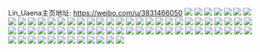 Lin_Uaena主页地址: https://weibo.com/u/3831466050 
![](https://wx4.sinaimg.cn/mw2000/e45f8842gy1h92hr81dtej21400u0n2y.jpg) 
![](https://wx4.sinaimg.cn/mw2000/e45f8842gy1h92hr7ljxzj22c0340u0x.jpg) 
![](https://wx4.sinaimg.cn/mw2000/e45f8842gy1h92hraug3gj21le20ehdt.jpg) 
![](https://wx4.sinaimg.cn/mw2000/e45f8842gy1h92hrbeepcj214x0wi47b.jpg) 
![](https://wx4.sinaimg.cn/mw2000/e45f8842gy1h917eyy5x5j20nv0vt0xj.jpg) 
![](https://wx4.sinaimg.cn/mw2000/e45f8842gy1h917ezeu1oj20u012igrx.jpg) 
![](https://wx4.sinaimg.cn/mw2000/e45f8842gy1h917ezwpdoj21400u011i.jpg) 
![](https://wx4.sinaimg.cn/mw2000/e45f8842gy1h7gipma8ljj20n00s9q6m.jpg) 
![](https://wx4.sinaimg.cn/mw2000/e45f8842gy1h7gipr4c30j21o02804qq.jpg) 
![](https://wx4.sinaimg.cn/mw2000/e45f8842gy1h7giprqmt3j20n00vaq8m.jpg) 
![](https://wx4.sinaimg.cn/mw2000/e45f8842gy1h7gipvdru0j21o02804qq.jpg) 
![](https://wx4.sinaimg.cn/mw2000/e45f8842gy1h7gipx7tifj21o0280kjl.jpg) 
![](https://wx4.sinaimg.cn/mw2000/e45f8842gy1h7gipzo77gj23402c01kz.jpg) 
![](https://wx4.sinaimg.cn/mw2000/e45f8842ly1h6kwa94yp5j21o0280dlh.jpg) 
![](https://wx4.sinaimg.cn/mw2000/e45f8842ly1h6kwa7zh7ij22801o07hb.jpg) 
![](https://wx4.sinaimg.cn/mw2000/e45f8842ly1h6kwaa78wmj21o0280q99.jpg) 
![](https://wx4.sinaimg.cn/mw2000/e45f8842ly1h5z120o02cj21o01o0jwx.jpg) 
![](https://wx4.sinaimg.cn/mw2000/e45f8842ly1h5z11z4a1uj21o01o0dl0.jpg) 
![](https://wx4.sinaimg.cn/mw2000/e45f8842ly1h5z121bcs2j21o01o0jxi.jpg) 
![](https://wx4.sinaimg.cn/mw2000/e45f8842ly1gxpd340pbjj21n621ekjl.jpg) 
![](https://wx4.sinaimg.cn/mw2000/e45f8842ly1gxpd37g59fj21o0280npd.jpg) 
![](https://wx4.sinaimg.cn/mw2000/e45f8842ly1gxpd397r53j21o0280npd.jpg) 
![](https://wx4.sinaimg.cn/mw2000/e45f8842ly1gxpd38jg1zj21o0280hdt.jpg) 
![](https://wx4.sinaimg.cn/mw2000/004birlwly1gue04uhk54j61hk219b2902.jpg) 
![](https://wx4.sinaimg.cn/mw2000/004birlwly1gue059gnv8j61o028ynpe02.jpg) 
![](https://wx4.sinaimg.cn/mw2000/004birlwly1gue05eebxgj61kw21qkjl02.jpg) 
![](https://wx4.sinaimg.cn/mw2000/004birlwly1gue04p6nxvj61o029qnpe02.jpg) 
![](https://wx4.sinaimg.cn/mw2000/004birlwly1gue05j1qn0j61o0280qv502.jpg) 
![](https://wx4.sinaimg.cn/mw2000/004birlwly1gue05lcvnij62801o0kjm02.jpg) 
![](https://wx4.sinaimg.cn/mw2000/004birlwly1gubsdf4lb9j61o0280b2902.jpg) 
![](https://wx4.sinaimg.cn/mw2000/004birlwly1gubsdemvbij61o0280b2902.jpg) 
![](https://wx4.sinaimg.cn/mw2000/004birlwly1gubsdfv3wyj61o0280b2902.jpg) 
![](https://wx4.sinaimg.cn/mw2000/e45f8842ly1gu07gy29loj23402c04qq.jpg) 
![](https://wx4.sinaimg.cn/mw2000/e45f8842ly1gu07gx8ipgj23402c0e81.jpg) 
![](https://wx4.sinaimg.cn/mw2000/e45f8842ly1gu07h5xys2j23402c0npd.jpg) 
![](https://wx4.sinaimg.cn/mw2000/e45f8842ly1gu07gz000sj23402c01ky.jpg) 
![](https://wx4.sinaimg.cn/mw2000/e45f8842ly1gu07h02lydj22c02c0b29.jpg) 
![](https://wx4.sinaimg.cn/mw2000/e45f8842ly1gu07ljgv74j20u0140qbf.jpg) 
![](https://wx4.sinaimg.cn/mw2000/e45f8842ly1gu07m5c8qjj21400u0qci.jpg) 
![](https://wx4.sinaimg.cn/mw2000/e45f8842ly1gu07h4d6hkj227z1bm7wi.jpg) 
![](https://wx4.sinaimg.cn/mw2000/e45f8842ly1gu07h4qt6cj21hc0u0trw.jpg) 
![](https://wx4.sinaimg.cn/mw2000/e45f8842ly1gswfefftf6j20ku0rsgrg.jpg) 
![](https://wx4.sinaimg.cn/mw2000/e45f8842ly1gswfeoylf4j21o0280npe.jpg) 
![](https://wx4.sinaimg.cn/mw2000/e45f8842ly1gswfedki19j21o0280e81.jpg) 
![](https://wx4.sinaimg.cn/mw2000/e45f8842ly1gryel1nfyaj21h71z87wh.jpg) 
![](https://wx4.sinaimg.cn/mw2000/e45f8842ly1grhw9uvv8wj21o0280npd.jpg) 
![](https://wx4.sinaimg.cn/mw2000/e45f8842ly1gq5au46021j21b727ze81.jpg) 
![](https://wx4.sinaimg.cn/mw2000/e45f8842ly1gpo1sfmdv5j21mc25snpd.jpg) 
![](https://wx4.sinaimg.cn/mw2000/e45f8842ly1gpo1sgykzqj21o0280x6p.jpg) 
![](https://wx4.sinaimg.cn/mw2000/e45f8842ly3gpfnyecy3yj20ku0rsdn1.jpg) 
![](https://wx4.sinaimg.cn/mw2000/e45f8842ly3gpfnyedjbzj20ku0rsagy.jpg) 
![](https://wx4.sinaimg.cn/mw2000/e45f8842ly1gnd10i1svnj21o0280kjm.jpg) 
![](https://wx4.sinaimg.cn/mw2000/e45f8842ly1gnd105fq2sj21o02807wi.jpg) 
![](https://wx4.sinaimg.cn/mw2000/e45f8842ly1gnd10tj4ddj21o0280e82.jpg) 
![](https://wx4.sinaimg.cn/mw2000/e45f8842ly1gkgvgwtv9vj21o02807wj.jpg) 
![](https://wx4.sinaimg.cn/mw2000/e45f8842ly1gkgvgxxnv7j21o0280hdu.jpg) 
![](https://wx4.sinaimg.cn/mw2000/e45f8842ly1gkgvgyzw12j21kr28kkjo.jpg) 
![](https://wx4.sinaimg.cn/mw2000/e45f8842ly1gkgvgztlzcj21ma25s4qq.jpg) 
![](https://wx4.sinaimg.cn/mw2000/e45f8842ly1gkgvh0k1kcj21ma25skjm.jpg) 
![](https://wx4.sinaimg.cn/mw2000/e45f8842ly1gkgvgvocp4j21o0280npg.jpg) 
![](https://wx4.sinaimg.cn/mw2000/e45f8842ly1gjxaqbjiehj21o01o0x6q.jpg) 
![](https://wx4.sinaimg.cn/mw2000/e45f8842ly1gjxaqce7w4j21o01o0qv6.jpg) 
![](https://wx4.sinaimg.cn/mw2000/e45f8842ly1gjxaqargjmj21o01o07wi.jpg) 
![](https://wx4.sinaimg.cn/mw2000/e45f8842ly1gjxaqdbydmj21o0280qv6.jpg) 
![](https://wx4.sinaimg.cn/mw2000/e45f8842ly1gjxaqe1rk0j21o0280u0y.jpg) 
![](https://wx4.sinaimg.cn/mw2000/e45f8842ly1gjxaqf4n57j22c0340hdv.jpg) 
![](https://wx4.sinaimg.cn/mw2000/e45f8842gy1gj5kuusnabj21o0280e82.jpg) 
![](https://wx4.sinaimg.cn/mw2000/e45f8842gy1gj5kud0n27j21o0280b2a.jpg) 
![](https://wx4.sinaimg.cn/mw2000/e45f8842ly1ghzv0buorwj20u00u0gxf.jpg) 

